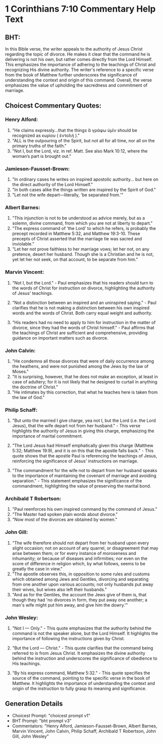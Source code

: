 # 1 Corinthians 7:10 Commentary Help Text

## BHT:
In this Bible verse, the writer appeals to the authority of Jesus Christ regarding the topic of divorce. He makes it clear that the command he is delivering is not his own, but rather comes directly from the Lord Himself. This emphasizes the importance of adhering to the teachings of Christ and recognizing His divine authority. The writer's reference to a specific verse from the book of Matthew further underscores the significance of understanding the context and origin of this command. Overall, the verse emphasizes the value of upholding the sacredness and commitment of marriage.

## Choicest Commentary Quotes:
### Henry Alford:
1. "He claims expressly...that the things ἃ γράφω ὑμῖν should be recognized as κυρίου ( ἐντολή )." 
2. "ALL is the outpouring of the Spirit, but not all for all time, nor all on the primary truths of the faith."
3. "Not I, but the Lord, viz. in ref. Matt. See also Mark 10:12, where the woman’s part is brought out."

### Jamieson-Fausset-Brown:
1. "In ordinary cases he writes on inspired apostolic authority... but here on the direct authority of the Lord Himself."
2. "In both cases alike the things written are inspired by the Spirit of God."
3. "Let not the wife depart—literally, 'be separated from.'"

### Albert Barnes:
1. "This injunction is not to be understood as advice merely, but as a solemn, divine command, from which you are not at liberty to depart."
2. "The express command of 'the Lord' to which he refers, is probably the precept recorded in Matthew 5:32, and Matthew 19:3-10. These precepts of Christ asserted that the marriage tie was sacred and inviolable."
3. "Let her not prove faithless to her marriage vows; let her not, on any pretence, desert her husband. Though she is a Christian and he is not, yet let her not seek, on that account, to be separate from him."

### Marvin Vincent:
1. "Not I, but the Lord." - Paul emphasizes that his readers should turn to the words of Christ for instruction on divorce, highlighting the authority of Jesus' teachings.

2. "Not a distinction between an inspired and an uninspired saying." - Paul clarifies that he is not making a distinction between his own inspired words and the words of Christ. Both carry equal weight and authority.

3. "His readers had no need to apply to him for instruction in the matter of divorce, since they had the words of Christ himself." - Paul affirms that the teachings of Christ are sufficient and comprehensive, providing guidance on important matters such as divorce.

### John Calvin:
1. "He condemns all those divorces that were of daily occurrence among the heathens, and were not punished among the Jews by the law of Moses."
2. "It is surprising, however, that he does not make an exception, at least in case of adultery; for it is not likely that he designed to curtail in anything the doctrine of Christ."
3. "He intimates by this correction, that what he teaches here is taken from the law of God."

### Philip Schaff:
1. "But unto the married I give charge, yea not I, but the Lord (i.e. the Lord Jesus), that the wife depart not from her husband." - This verse highlights the authority of Jesus in giving this charge, emphasizing the importance of marital commitment.

2. "The Lord Jesus had Himself emphatically given this charge (Matthew 5:32; Matthew 19:9), and it is on this that the apostle falls back." - This quote shows that the apostle Paul is referencing the teachings of Jesus, reinforcing the significance of Jesus' instructions on marriage.

3. "The commandment for the wife not to depart from her husband speaks to the importance of maintaining the covenant of marriage and avoiding separation." - This statement emphasizes the significance of the commandment, highlighting the value of preserving the marital bond.

### Archibald T Robertson:
1. "Paul reenforces his own inspired command by the command of Jesus."
2. "The Master had spoken plain words about divorce."
3. "Now most of the divorces are obtained by women."

### John Gill:
1. "The wife therefore should not depart from her husband upon every slight occasion; not on account of any quarrel, or disagreement that may arise between them; or for every instance of moroseness and inhumanity; or because of diseases and infirmities; nor even on the score of difference in religion which, by what follows, seems to be greatly the case in view."
2. "The apostle observes this, in opposition to some rules and customs which obtained among Jews and Gentiles, divorcing and separating from one another upon various accounts; not only husbands put away their wives, but wives also left their husbands."
3. "And as for the Gentiles, the account the Jews give of them is, that though they had 'no divorces in form, they put away one another; a man's wife might put him away, and give him the dowry.'"


### John Wesley:
1. "Not I — Only." - This quote emphasizes that the authority behind the command is not the speaker alone, but the Lord Himself. It highlights the importance of following the instructions given by Christ.

2. "But the Lord — Christ." - This quote clarifies that the command being referred to is from Jesus Christ. It emphasizes the divine authority behind the instruction and underscores the significance of obedience to His teachings.

3. "By his express command, Matthew 5:32." - This quote specifies the source of the command, pointing to the specific verse in the book of Matthew. It highlights the importance of understanding the context and origin of the instruction to fully grasp its meaning and significance.


## Generation Details
- Choicest Prompt: "choicest prompt v1"
- BHT Prompt: "bht prompt v3"
- Commentators: "Henry Alford, Jamieson-Fausset-Brown, Albert Barnes, Marvin Vincent, John Calvin, Philip Schaff, Archibald T Robertson, John Gill, John Wesley"
